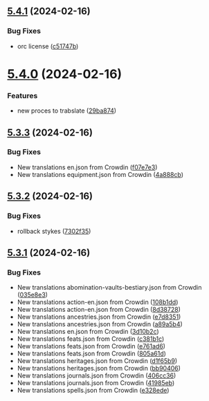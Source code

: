 ## [5.4.1](https://github.com/allnnde/pf2e-esp-translation/compare/v5.4.0...v5.4.1) (2024-02-16)


### Bug Fixes

* orc license ([c51747b](https://github.com/allnnde/pf2e-esp-translation/commit/c51747b7a8f0fa3423afd826f5c928b8e2a4ad28))



# [5.4.0](https://github.com/allnnde/pf2e-esp-translation/compare/v5.3.3...v5.4.0) (2024-02-16)


### Features

* new proces to trabslate ([29ba874](https://github.com/allnnde/pf2e-esp-translation/commit/29ba874df9136c7cd25f0637b19066f6ecf9c1b6))



## [5.3.3](https://github.com/allnnde/pf2e-esp-translation/compare/v5.3.2...v5.3.3) (2024-02-16)


### Bug Fixes

* New translations en.json from Crowdin ([f07e7e3](https://github.com/allnnde/pf2e-esp-translation/commit/f07e7e341b4c9979909a96c3f815bdcd008c3514))
* New translations equipment.json from Crowdin ([4a888cb](https://github.com/allnnde/pf2e-esp-translation/commit/4a888cb0f1477eb7a90e73c92b46123dc6f92a64))



## [5.3.2](https://github.com/allnnde/pf2e-esp-translation/compare/v5.3.1...v5.3.2) (2024-02-16)


### Bug Fixes

* rollback stykes ([7302f35](https://github.com/allnnde/pf2e-esp-translation/commit/7302f35f32b7a9e357f9e6c393b7112fa4ef8440))



## [5.3.1](https://github.com/allnnde/pf2e-esp-translation/compare/v5.3.0...v5.3.1) (2024-02-16)


### Bug Fixes

* New translations abomination-vaults-bestiary.json from Crowdin ([035e8e3](https://github.com/allnnde/pf2e-esp-translation/commit/035e8e38edd04055ea21a4485cb81c88ec5bb470))
* New translations action-en.json from Crowdin ([108b1dd](https://github.com/allnnde/pf2e-esp-translation/commit/108b1ddfb7ec0bd70e8b8001a01d9574f2735569))
* New translations action-en.json from Crowdin ([8d38728](https://github.com/allnnde/pf2e-esp-translation/commit/8d38728cf299158216a634996b8f69ec337cdfe2))
* New translations ancestries.json from Crowdin ([e7d8351](https://github.com/allnnde/pf2e-esp-translation/commit/e7d8351a39eeaf95fd64277fa726661e56b91a62))
* New translations ancestries.json from Crowdin ([a89a5b4](https://github.com/allnnde/pf2e-esp-translation/commit/a89a5b4c71eaeba352ca6fb9f8a1faa10def03b5))
* New translations en.json from Crowdin ([3d10b2c](https://github.com/allnnde/pf2e-esp-translation/commit/3d10b2c43f1348e6c924ba8586ad331e07331c3c))
* New translations feats.json from Crowdin ([c381b1c](https://github.com/allnnde/pf2e-esp-translation/commit/c381b1cc51faa676257e328cdadcfceb7063ba53))
* New translations feats.json from Crowdin ([e761ad6](https://github.com/allnnde/pf2e-esp-translation/commit/e761ad6747a6771f1f41157c88a336731335b868))
* New translations feats.json from Crowdin ([805a61d](https://github.com/allnnde/pf2e-esp-translation/commit/805a61d99df7add5099a46de5dc3f4c9401727a2))
* New translations heritages.json from Crowdin ([d1f65b9](https://github.com/allnnde/pf2e-esp-translation/commit/d1f65b9409fe5eaa0172bb3d2ed4fe8fda249f64))
* New translations heritages.json from Crowdin ([bb90406](https://github.com/allnnde/pf2e-esp-translation/commit/bb904062288ca0a9ee3e40686aa06d35287538fa))
* New translations journals.json from Crowdin ([406cc36](https://github.com/allnnde/pf2e-esp-translation/commit/406cc360b5501b1ebf33b2446b9bc710be32e71f))
* New translations journals.json from Crowdin ([41985eb](https://github.com/allnnde/pf2e-esp-translation/commit/41985ebb3335c978a76cfd2f50d6892009d346c1))
* New translations spells.json from Crowdin ([e328ede](https://github.com/allnnde/pf2e-esp-translation/commit/e328ede4ffdeb57440b5be4d76bc823251bf200b))



